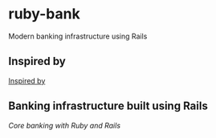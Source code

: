 # ruby-bank
Modern banking infrastructure using Rails

## Inspired by
[Inspired by](https://github.com/BVNK/bank)

## Banking infrastructure built using Rails
_Core banking with Ruby and Rails_
